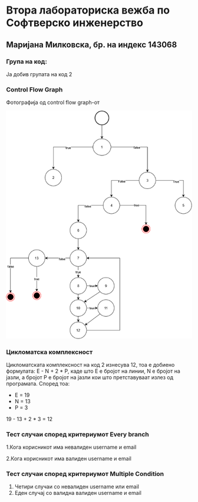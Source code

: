 # Втора лабораториска вежба по Софтверско инженерство

## Маријана Милковска, бр. на индекс 143068

### Група на код: 

Ја добив групата на код 2

###  Control Flow Graph

Фотографија од control flow graph-от

![CFG](CFG.png)


### Цикломатска комплексност

Цикломатската комплексност на код 2 изнесува 12, тоа е добиено формулата: E - N + 2 * P, каде што E е бројот на линии, N е бројот на јазли, а бројот P е бројот на јазли кои што претставуваат излез од програмата.
Според тоа:

- E = 19
- N = 13
- P = 3

19 - 13 + 2 * 3 = 12



### Тест случаи според критериумот  Every branch 

1.Кога корисникот има невалиден username и email

2.Кога корисникот има валиден username и email

### Тест случаи според критериумот Multiple Condition

1. Четири случаи со невалиден username или email
2. Еден случај со валидна валиден username и email